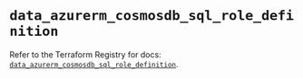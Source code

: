 # `data_azurerm_cosmosdb_sql_role_definition`

Refer to the Terraform Registry for docs: [`data_azurerm_cosmosdb_sql_role_definition`](https://registry.terraform.io/providers/hashicorp/azurerm/3.103.0/docs/data-sources/cosmosdb_sql_role_definition).
